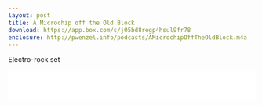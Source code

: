 ```yaml
---
layout: post
title: A Microchip off the Old Block
download: https://app.box.com/s/j05bd8regp4hsul9fr78
enclosure: http://pwenzel.info/podcasts/AMicrochipOffTheOldBlock.m4a
---
```


Electro-rock set

<iframe width="100%" height="60" src="//www.mixcloud.com/widget/iframe/?feed=http%3A%2F%2Fwww.mixcloud.com%2Fpwenzel%2Fa-microchip-off-the-old-block%2F&amp;mini=1&amp;embed_uuid=f67617bb-8d13-41af-bd95-c459f25b4994&amp;replace=0&amp;hide_cover=1&amp;light=1&amp;hide_artwork=1&amp;embed_type=widget_standard&amp;hide_tracklist=1" frameborder="0"></iframe>